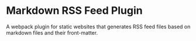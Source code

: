 # Markdown RSS Feed Plugin 
A webpack plugin for static websites that generates RSS feed files based on markdown files and their front-matter.
